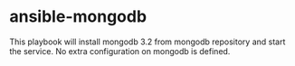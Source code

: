 # ansible-mongodb

This playbook will install mongodb 3.2 from mongodb repository and start the service.
No extra configuration on mongodb is defined.
